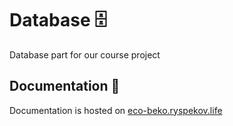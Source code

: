 # Database 🗄️

Database part for our course project

## Documentation 📓

Documentation is hosted on [eco-beko.ryspekov.life](https://eco-beko.ryspekov.life/docs)
